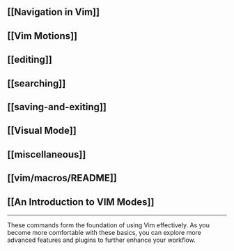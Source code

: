 
## [[Navigation in Vim]]

## [[Vim Motions]]

## [[editing]]

## [[searching]]

## [[saving-and-exiting]]

## [[Visual Mode]]

## [[miscellaneous]]

## [[vim/macros/README]]

## [[An Introduction to VIM Modes]]

---

These commands form the foundation of using Vim effectively. As you become more comfortable with these basics, you can explore more advanced features and plugins to further enhance your workflow.